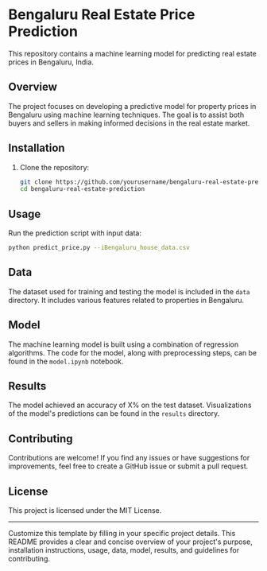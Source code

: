 # Bengaluru Real Estate Price Prediction

This repository contains a machine learning model for predicting real estate prices in Bengaluru, India.

## Overview

The project focuses on developing a predictive model for property prices in Bengaluru using machine learning techniques. The goal is to assist both buyers and sellers in making informed decisions in the real estate market.

## Installation

1. Clone the repository:
   ```bash
   git clone https://github.com/yourusername/bengaluru-real-estate-prediction.git
   cd bengaluru-real-estate-prediction
   ```


## Usage

Run the prediction script with input data:
```bash
python predict_price.py --iBengaluru_house_data.csv
```

## Data

The dataset used for training and testing the model is included in the `data` directory. It includes various features related to properties in Bengaluru.

## Model

The machine learning model is built using a combination of regression algorithms. The code for the model, along with preprocessing steps, can be found in the `model.ipynb` notebook.

## Results

The model achieved an accuracy of X% on the test dataset. Visualizations of the model's predictions can be found in the `results` directory.

## Contributing

Contributions are welcome! If you find any issues or have suggestions for improvements, feel free to create a GitHub issue or submit a pull request.

## License

This project is licensed under the MIT License.

---

Customize this template by filling in your specific project details. This README provides a clear and concise overview of your project's purpose, installation instructions, usage, data, model, results, and guidelines for contributing.
